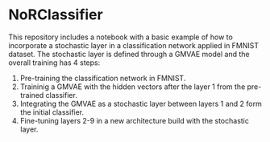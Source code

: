 # NoRClassifier

This repository includes a notebook with a basic example of how to incorporate a stochastic layer in a classification network applied in FMNIST dataset.
The stochastic layer is defined through a GMVAE model and the overall training has 4 steps:

1. Pre-training the classification network in FMNIST.
2. Traininig a GMVAE with the hidden vectors after the layer 1 from the pre-trained classifier.
3. Integrating the GMVAE as a stochastic layer between layers 1 and 2 form the initial classifier.
4. Fine-tuning layers 2-9 in a new architecture build with the stochastic layer.
